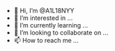 - 👋 Hi, I’m @A1L18NYY
- 👀 I’m interested in ...
- 🌱 I’m currently learning ...
- 💞️ I’m looking to collaborate on ...
- 📫 How to reach me ...

<!---
A1L18NYY/A1L18NYY is a ✨ special ✨ repository because its `README.md` (this file) appears on your GitHub profile.
You can click the Preview link to take a look at your changes.
--->
